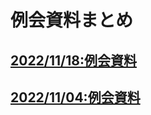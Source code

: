 # 例会資料まとめ
## [2022/11/18:例会資料](./2022_ankuru_meeting_log/20221118_meeting.md)
## [2022/11/04:例会資料](./2022_ankuru_meeting_log/20221104_meeting_log.md)